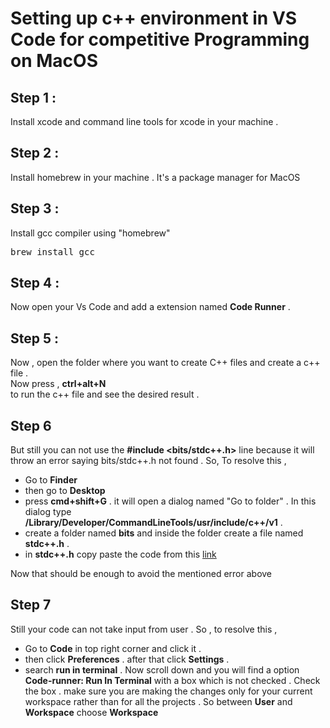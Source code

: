 # Setting up c++ environment in VS Code for competitive Programming  on MacOS

## Step 1 :
Install xcode and command line tools for xcode in your machine .

## Step 2 :

Install homebrew in your machine . It's a package manager for MacOS

## Step 3 :
Install gcc compiler using "homebrew"
 <pre>brew install gcc</pre>

## Step 4 :
Now open your Vs Code and add a extension named **Code Runner** . 

## Step 5 :
Now , open the folder where you want to create C++ files and create a c++ file .
<br>
Now press ,
**ctrl+alt+N** <br>
to run the c++ file and see the desired result . 
<br>

## Step 6
But still you can not use the **#include <bits/stdc++.h>** line because it will throw an error saying bits/stdc++.h not found . So, To resolve this ,

- Go to **Finder**
- then go to **Desktop**
- press **cmd+shift+G** . it will open a dialog named "Go to folder" . In this dialog type **/Library/Developer/CommandLineTools/usr/include/c++/v1** .
- create a folder named **bits** and inside the folder create a file named **stdc++.h** . 
- in **stdc++.h** copy paste the code from this [link](https://raw.githubusercontent.com/gcc-mirror/gcc/master/libstdc%2B%2B-v3/include/precompiled/stdc%2B%2B.h)

Now that should be enough to avoid the mentioned error above 

## Step 7

Still your code can not take input from user . So , to resolve this ,

- Go to **Code** in top right corner and click it .
- then click **Preferences** . after that click **Settings** . 
- search **run in terminal** . Now scroll down and you will find a option **Code-runner: Run In Terminal** with a box which is not checked  . Check the box . make sure you are making the changes only for your current workspace rather than for all the projects . So between **User** and **Workspace** choose **Workspace**
